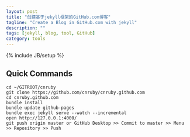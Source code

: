 ```yaml
---
layout: post
title: "创建基于jekyll框架的GitHub.com博客"
tagline: "Create a Blog in GitHub.com with jekyll"
description: ""
tags: [jekyll, blog, tool, GitHub]
category: tools
---
```

{% include JB/setup %}

## Quick Commands

    cd ~/GITROOT/cnruby
    git clone https://github.com/cnruby/cnruby.github.com
    cd cnruby.github.com
    bundle install
    bundle update github-pages
    bundle exec jekyll serve --watch --incremental
    open http://127.0.0.1:4000/
    git push origin master or GitHub Desktop >> Commit to master >> Menu >> Repository >> Push
